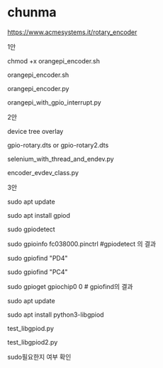 # chunma
https://www.acmesystems.it/rotary_encoder

1안 

chmod +x orangepi_encoder.sh

orangepi_encoder.sh

orangepi_encoder.py

orangepi_with_gpio_interrupt.py


2안 

device tree overlay

gpio-rotary.dts or gpio-rotary2.dts

selenium_with_thread_and_endev.py

encoder_evdev_class.py 


3안

sudo apt update

sudo apt install gpiod

sudo gpiodetect

sudo gpioinfo fc038000.pinctrl #gpiodetect 의 결과

sudo gpiofind "PD4"

sudo gpiofind "PC4"

sudo gpioget gpiochip0 0 # gpiofind의 결과


sudo apt update

sudo apt install python3-libgpiod


test_libgpiod.py

test_libgpiod2.py

sudo필요한지 여부 확인


